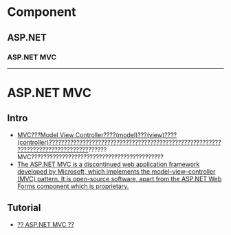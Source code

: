 # Component
## ASP.NET
### ASP.NET MVC
----
# ASP.NET MVC
## Intro
- [MVC???Model View Controller????(model)???(view)????(controller)???????????????????????????????????????????????????????????????????????????????](https://baike.baidu.com/item/MVC%E6%A1%86%E6%9E%B6/9241230?fromtitle=mvc&fromid=85990&fr=aladdin)??????MVC???????????????????????????????????????????
- [The ASP.NET MVC is a discontinued web application framework developed by Microsoft, which implements the model–view–controller (MVC) pattern. It is open-source software, apart from the ASP.NET Web Forms component which is proprietary.](https://en.wikipedia.org/wiki/ASP.NET_MVC)

## Tutorial 
- [?? ASP.NET MVC ??](https://www.runoob.com/aspnet/mvc-intro.html)